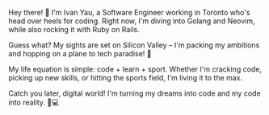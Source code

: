 
Hey there! 👋 I'm Ivan Yau, a Software Engineer working in Toronto who's head over heels for coding. Right now, I'm diving into Golang and Neovim, while also rocking it with Ruby on Rails.

Guess what? My sights are set on Silicon Valley – I'm packing my ambitions and hopping on a plane to tech paradise! 🛫

My life equation is simple: code + learn + sport. Whether I'm cracking code, picking up new skills, or hitting the sports field, I'm living it to the max.

Catch you later, digital world! I'm turning my dreams into code and my code into reality. 🚀💻

<!---
ivanyau-private/ivanyau-private is a ✨ special ✨ repository because its `README.md` (this file) appears on your GitHub profile.
You can click the Preview link to take a look at your changes.
--->
